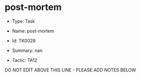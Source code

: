 # post-mortem

* Type: Task

* Name: post-mortem

* Id: TK0029

* Summary: nan

* Tactic: TA12

DO NOT EDIT ABOVE THIS LINE - PLEASE ADD NOTES BELOW
